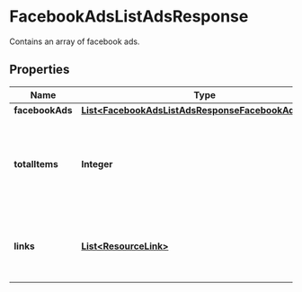 

# FacebookAdsListAdsResponse

Contains an array of facebook ads.

## Properties

| Name | Type | Description | Notes |
|------------ | ------------- | ------------- | -------------|
|**facebookAds** | [**List&lt;FacebookAdsListAdsResponseFacebookAdsInner&gt;**](FacebookAdsListAdsResponseFacebookAdsInner.md) |  |  [optional] |
|**totalItems** | **Integer** | The total number of items matching the query regardless of pagination. |  [optional] [readonly] |
|**links** | [**List&lt;ResourceLink&gt;**](ResourceLink.md) | A list of link types and descriptions for the API schema documents. |  [optional] [readonly] |



